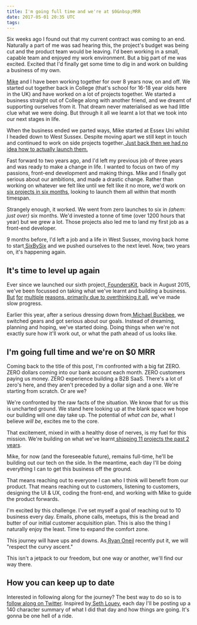 ```yaml
---
title: I'm going full time and we're at $0&nbsp;MRR
date: 2017-05-01 20:35 UTC
tags:
---
```



Six weeks ago I found out that my current contract was coming to an end. Naturally a part of me was sad hearing this, the project's budget was being cut and the product team would be leaving. I'd been working in a small, capable team and enjoyed my work environment. But a big part of me was excited. Excited that I'd finally get some time to dig in and work on building a business of my own.

[Mike](http://twitter.com/mikeaag) and I have been working together for over 8 years now, on and off. We started out together back in College (that's school for 16-18 year olds here in the UK) and have worked on a lot of projects together. We started a business straight out of College along with another friend, and we dreamt of supporting ourselves from it. That dream never materialised as we had little clue what we were doing. But through it all we learnt a lot that we took into our next stages in life.

When the business ended we parted ways, Mike started at Essex Uni whilst I headed down to West Sussex. Despite moving apart we still kept in touch and continued to work on side projects together.[ Just back then we had no idea how to actually launch them.](https://learningtolaunch.co/read%231-our-backstory)

Fast forward to two years ago, and I'd left my previous job of three years and was ready to make a change in life. I wanted to focus on two of my passions, front-end development and making things. Mike and I finally got serious about our ambitions, and made a drastic change. Rather than working on whatever we felt like until we felt like it no more, we'd work on[ six projects in six months](https://blog.wearecontrast.com/introducing-sixbysix-217d608362), looking to launch them all within that month timespan.

Strangely enough, it worked. We went from zero launches to six in *(ahem: just over)* six months. We'd invested a tonne of time (over 1200 hours that year) but we grew a lot. Those projects also led me to land my first job as a front-end developer.

9 months before, I'd left a job and a life in West Sussex, moving back home to start[ SixBySix](https://blog.wearecontrast.com/introducing-sixbysix-217d608362) and we pushed ourselves to the next level. Now, two years on, it's happening again.

## It's time to level up again

Ever since we launched our sixth project,[ FoundersKit](https://www.producthunt.com/posts/founderskit), back in August 2015, we've been focussed on taking what we've learnt and building a business. [But](https://learningtolaunch.co/) [for](https://realtimeusers.bycontrast.co/?utm_source=wearecontrast.com) [multiple](https://hitreply.co/?utm_source=wearecontrast.com) [reasons](https://storiesasaservice.com/?utm_source=wearecontrast.com),[ primarily due to overthinking it all](https://twitter.com/FredRivett/status/792322698546384896), we've made slow progress.

Earlier this year, after a serious dressing down from[ Michael Buckbee](https://twitter.com/mbuckbee), we switched gears and got serious about our goals. Instead of dreaming, planning and hoping, we've started doing. Doing things when we're not exactly sure how it'll work out, or what the path ahead of us looks like.

## I'm going full time and we're on $0&nbsp;MRR

Coming back to the title of this post, I'm confronted with a big fat ZERO. ZERO dollars coming into our bank account each month. ZERO customers paying us money. ZERO experience building a B2B SaaS. There's a lot of zero's here, and they aren't preceded by a dollar sign and a one. We're starting from scratch. Or are we?

We're confronted by the raw facts of the situation. We know that for us this is uncharted ground. We stand here looking up at the blank space we hope our building will one day take up. The potential of *what can be*, what I believe *will be*, excites me to the core.

That excitement, mixed in with a healthy dose of nerves, is my fuel for this mission. We're building on what we've learnt[ shipping 11 projects the past 2 years](https://wearecontrast.com/).

Mike, for now (and the foreseeable future), remains full-time, he'll be building out our tech on the side. In the meantime, each day I'll be doing everything I can to get this business off the ground.

That means reaching out to everyone I can who I think will benefit from our product. That means reaching out to customers, listening to customers, designing the UI & UX, coding the front-end, and working with Mike to guide the product forwards.

I'm excited by this challenge. I've set myself a goal of reaching out to 10 business every day. Emails, phone calls, meetups, this is the bread and butter of our initial customer acquisition plan. This is also the thing I naturally enjoy the least. Time to expand the comfort zone.

This journey will have ups and downs. As[ Ryan Oneil](https://www.linkedin.com/in/ryanaoneil/) recently put it, we will "respect the curvy ascent."

This isn't a jetpack to our freedom, but one way or another, we'll find our way there.

## How you can keep up to date

Interested in following along for the journey? The best way to do so is to[ follow along on Twitter](https://twitter.com/FredRivett/). Inspired by[ Seth Louey](https://twitter.com/sethlouey/status/859019760956317697), each day I'll be posting up a 140 character summary of what I did that day and how things are going. It's gonna be one hell of a ride.
